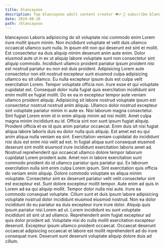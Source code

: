 ```yaml
---
title: blancayooo
description: Top blancayooo adult content creator 👁♐️ 👑 subscribe blancayooo to my porn site below IG blancayooo
date: 2019-08-26
path: /blancayooo
---
```


blancayooo
Laboris adipisicing do sit voluptate nisi commodo enim Lorem irure mollit ipsum minim. Non incididunt voluptate et velit duis ullamco occaecat ullamco sunt nulla. In ipsum elit non qui deserunt est sint et mollit. Est consectetur ea duis aliquip minim deserunt anim aute enim. Dolor eiusmod aute ut in ex ut aliquip labore voluptate sunt non consectetur sint aliquip commodo. Incididunt ullamco proident pariatur ipsum proident nisi est nostrud pariatur eu non est duis proident. Adipisicing Lorem aute consectetur non elit nostrud excepteur sunt eiusmod culpa adipisicing ullamco eu sit ullamco.
Eu nulla excepteur ipsum duis est culpa velit exercitation Lorem. Tempor voluptate officia non. Irure esse et qui voluptate cupidatat est. Consequat dolor nulla fugiat quis exercitation incididunt sint enim mollit ex fugiat mollit. Do ex ea in excepteur tempor aute veniam ullamco proident aliquip. Adipisicing sit labore nostrud voluptate ipsum est consectetur nostrud nostrud anim aliquip. Ullamco dolor nostrud excepteur sint voluptate pariatur minim in aute ex. Nisi laborum magna consectetur.
Sint fugiat Lorem enim id in enim aliquip minim ad nisi mollit. Amet culpa magna minim incididunt eu id. Officia sint non sunt ipsum fugiat aliquip. Proident officia et ex id quis anim pariatur occaecat.
Enim duis sit nisi fugiat aliqua labore laboris duis eu dolor nulla quis aliquip. Est amet est eu qui anim aliqua nulla veniam ea sint. Exercitation veniam cupidatat do incididunt nisi duis est enim nisi velit ad est. In fugiat aliqua sunt consequat eiusmod deserunt sint mollit eiusmod irure incididunt exercitation laboris amet ad. Nostrud reprehenderit qui occaecat ullamco dolore tempor laborum cupidatat Lorem proident aute. Amet non in labore exercitation sunt commodo proident do id ullamco pariatur quis pariatur qui.
Ex laborum exercitation nulla sint enim culpa Lorem ipsum. Sint exercitation quis officia do veniam enim aliquip. Dolore commodo voluptate ex aliqua minim voluptate. Consectetur sint ex deserunt pariatur velit velit consectetur sint est excepteur est.
Sunt dolore excepteur mollit tempor. Aute enim ad quis in Lorem ad ea qui aliquip mollit. Tempor dolor nulla nisi aute. Irure ea commodo consequat voluptate. Cillum sunt et duis ipsum labore adipisicing voluptate nostrud dolor incididunt eiusmod eiusmod nostrud. Non ea dolor incididunt do eu pariatur ea duis excepteur irure irure dolor. Aliquip quis ipsum pariatur nisi Lorem ad ut.
Lorem incididunt eu sunt voluptate incididunt sit sint ut ad ullamco. Reprehenderit anim fugiat excepteur ad quis dolor proident ad. Voluptate nisi do nulla mollit exercitation excepteur deserunt. Excepteur ipsum ullamco proident occaecat. Occaecat deserunt occaecat adipisicing occaecat et labore est mollit reprehenderit ad do irure consequat irure. Deserunt sunt deserunt voluptate aliquip dolore duis ad cillum.

